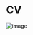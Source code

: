 # CV
![image](https://github.com/ibrahim22122006/CV/assets/145015742/e7ba59c0-d538-4bee-ba2e-a4654b9bec6a)
